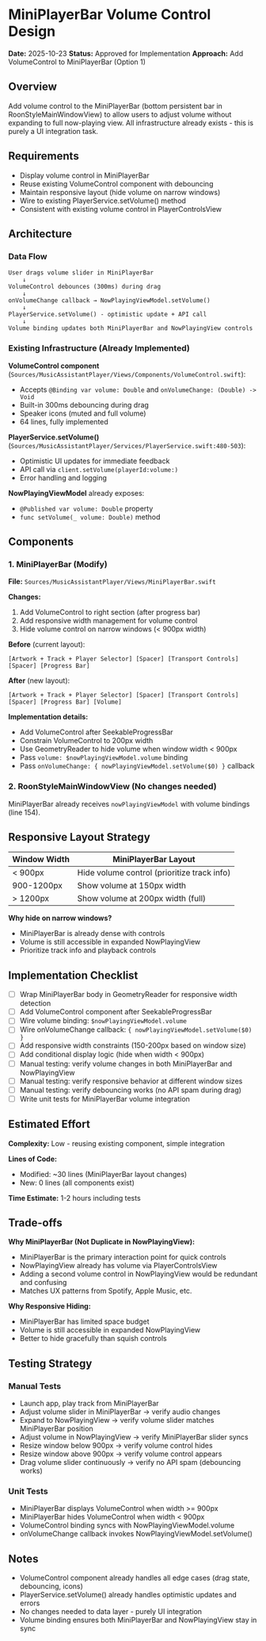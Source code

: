 # MiniPlayerBar Volume Control Design

**Date:** 2025-10-23
**Status:** Approved for Implementation
**Approach:** Add VolumeControl to MiniPlayerBar (Option 1)

## Overview

Add volume control to the MiniPlayerBar (bottom persistent bar in RoonStyleMainWindowView) to allow users to adjust volume without expanding to full now-playing view. All infrastructure already exists - this is purely a UI integration task.

## Requirements

- Display volume control in MiniPlayerBar
- Reuse existing VolumeControl component with debouncing
- Maintain responsive layout (hide volume on narrow windows)
- Wire to existing PlayerService.setVolume() method
- Consistent with existing volume control in PlayerControlsView

## Architecture

### Data Flow

```
User drags volume slider in MiniPlayerBar
    ↓
VolumeControl debounces (300ms) during drag
    ↓
onVolumeChange callback → NowPlayingViewModel.setVolume()
    ↓
PlayerService.setVolume() - optimistic update + API call
    ↓
Volume binding updates both MiniPlayerBar and NowPlayingView controls
```

### Existing Infrastructure (Already Implemented)

**VolumeControl component** (`Sources/MusicAssistantPlayer/Views/Components/VolumeControl.swift`):
- Accepts `@Binding var volume: Double` and `onVolumeChange: (Double) -> Void`
- Built-in 300ms debouncing during drag
- Speaker icons (muted and full volume)
- 64 lines, fully implemented

**PlayerService.setVolume()** (`Sources/MusicAssistantPlayer/Services/PlayerService.swift:480-503`):
- Optimistic UI updates for immediate feedback
- API call via `client.setVolume(playerId:volume:)`
- Error handling and logging

**NowPlayingViewModel** already exposes:
- `@Published var volume: Double` property
- `func setVolume(_ volume: Double)` method

## Components

### 1. MiniPlayerBar (Modify)

**File:** `Sources/MusicAssistantPlayer/Views/MiniPlayerBar.swift`

**Changes:**
1. Add VolumeControl to right section (after progress bar)
2. Add responsive width management for volume control
3. Hide volume control on narrow windows (< 900px width)

**Before** (current layout):
```
[Artwork + Track + Player Selector] [Spacer] [Transport Controls] [Spacer] [Progress Bar]
```

**After** (new layout):
```
[Artwork + Track + Player Selector] [Spacer] [Transport Controls] [Spacer] [Progress Bar] [Volume]
```

**Implementation details:**
- Add VolumeControl after SeekableProgressBar
- Constrain VolumeControl to 200px width
- Use GeometryReader to hide volume when window width < 900px
- Pass `volume: $nowPlayingViewModel.volume` binding
- Pass `onVolumeChange: { nowPlayingViewModel.setVolume($0) }` callback

### 2. RoonStyleMainWindowView (No changes needed)

MiniPlayerBar already receives `nowPlayingViewModel` with volume bindings (line 154).

## Responsive Layout Strategy

| Window Width | MiniPlayerBar Layout                          |
| ------------ | --------------------------------------------- |
| < 900px      | Hide volume control (prioritize track info)   |
| 900-1200px   | Show volume at 150px width                    |
| > 1200px     | Show volume at 200px width (full)             |

**Why hide on narrow windows?**
- MiniPlayerBar is already dense with controls
- Volume is still accessible in expanded NowPlayingView
- Prioritize track info and playback controls

## Implementation Checklist

- [ ] Wrap MiniPlayerBar body in GeometryReader for responsive width detection
- [ ] Add VolumeControl component after SeekableProgressBar
- [ ] Wire volume binding: `$nowPlayingViewModel.volume`
- [ ] Wire onVolumeChange callback: `{ nowPlayingViewModel.setVolume($0) }`
- [ ] Add responsive width constraints (150-200px based on window size)
- [ ] Add conditional display logic (hide when width < 900px)
- [ ] Manual testing: verify volume changes in both MiniPlayerBar and NowPlayingView
- [ ] Manual testing: verify responsive behavior at different window sizes
- [ ] Manual testing: verify debouncing works (no API spam during drag)
- [ ] Write unit tests for MiniPlayerBar volume integration

## Estimated Effort

**Complexity:** Low - reusing existing component, simple integration

**Lines of Code:**
- Modified: ~30 lines (MiniPlayerBar layout changes)
- New: 0 lines (all components exist)

**Time Estimate:** 1-2 hours including tests

## Trade-offs

**Why MiniPlayerBar (Not Duplicate in NowPlayingView):**
- MiniPlayerBar is the primary interaction point for quick controls
- NowPlayingView already has volume via PlayerControlsView
- Adding a second volume control in NowPlayingView would be redundant and confusing
- Matches UX patterns from Spotify, Apple Music, etc.

**Why Responsive Hiding:**
- MiniPlayerBar has limited space budget
- Volume is still accessible in expanded NowPlayingView
- Better to hide gracefully than squish controls

## Testing Strategy

### Manual Tests
- Launch app, play track from MiniPlayerBar
- Adjust volume slider in MiniPlayerBar → verify audio changes
- Expand to NowPlayingView → verify volume slider matches MiniPlayerBar position
- Adjust volume in NowPlayingView → verify MiniPlayerBar slider syncs
- Resize window below 900px → verify volume control hides
- Resize window above 900px → verify volume control appears
- Drag volume slider continuously → verify no API spam (debouncing works)

### Unit Tests
- MiniPlayerBar displays VolumeControl when width >= 900px
- MiniPlayerBar hides VolumeControl when width < 900px
- VolumeControl binding syncs with NowPlayingViewModel.volume
- onVolumeChange callback invokes NowPlayingViewModel.setVolume()

## Notes

- VolumeControl component already handles all edge cases (drag state, debouncing, icons)
- PlayerService.setVolume() already handles optimistic updates and errors
- No changes needed to data layer - purely UI integration
- Volume binding ensures both MiniPlayerBar and NowPlayingView stay in sync
